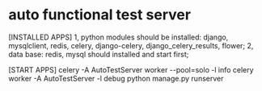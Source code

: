 # auto functional test server
[INSTALLED APPS]
1, python modules should be installed: django, mysqlclient, redis, celery, django-celery, django_celery_results, flower;
2, data base: redis, mysql should installed and start first;

[START APPS]
celery -A AutoTestServer worker --pool=solo -l info
celery worker -A AutoTestServer -l debug
python manage.py runserver